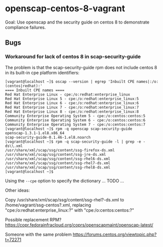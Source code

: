 # openscap-centos-8-vagrant

Goal: Use openscap and the security guide on centos 8 to demonstrate compliance failures.

## Bugs

### Workaround for lack of centos 8 in scap-security-guide

The problem is that the scap-security-guide rpm does not include centos 8 in its built-in cpe platform identifiers:

```
[vagrant@localhost ~]$ oscap --version | egrep 'Inbuilt CPE names|:/o:(centos|redhat):'
==== Inbuilt CPE names ====
Red Hat Enterprise Linux - cpe:/o:redhat:enterprise_linux
Red Hat Enterprise Linux 5 - cpe:/o:redhat:enterprise_linux:5
Red Hat Enterprise Linux 6 - cpe:/o:redhat:enterprise_linux:6
Red Hat Enterprise Linux 7 - cpe:/o:redhat:enterprise_linux:7
Red Hat Enterprise Linux 8 - cpe:/o:redhat:enterprise_linux:8
Community Enterprise Operating System 5 - cpe:/o:centos:centos:5
Community Enterprise Operating System 6 - cpe:/o:centos:centos:6
Community Enterprise Operating System 7 - cpe:/o:centos:centos:7
[vagrant@localhost ~]$ rpm -q openscap scap-security-guide
openscap-1.3.1-1.el8.x86_64
scap-security-guide-0.1.46-1.el8.noarch
[vagrant@localhost ~]$ rpm -q scap-security-guide -l | grep -e -ds\\.xml
/usr/share/xml/scap/ssg/content/ssg-firefox-ds.xml
/usr/share/xml/scap/ssg/content/ssg-jre-ds.xml
/usr/share/xml/scap/ssg/content/ssg-rhel6-ds.xml
/usr/share/xml/scap/ssg/content/ssg-rhel7-ds.xml
/usr/share/xml/scap/ssg/content/ssg-rhel8-ds.xml
[vagrant@localhost ~]$
```

Using the `--cpe` option to specify the dictionary ... TODO ...

Other ideas:

Copy /usr/share/xml/scap/ssg/content/ssg-rhel?-ds.xml to /home/vagrant/ssg-centos?.xml, replacing "cpe:/o:redhat:enterprise_linux:?" with "cpe:/o:centos:centos:?"

Possible replacement RPM? https://copr.fedorainfracloud.org/coprs/openscapmaint/openscap-latest/

Someone with the same problem https://forums.centos.org/viewtopic.php?t=72271
